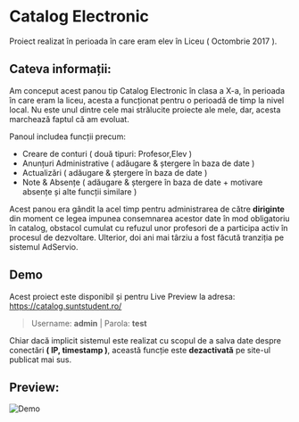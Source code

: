# Catalog Electronic

Proiect realizat în perioada în care eram elev în Liceu ( Octombrie 2017 ).

## Cateva informații:

Am conceput acest panou tip Catalog Electronic în clasa a X-a, în perioada în care eram la liceu, acesta a funcționat pentru o perioadă de timp la nivel local.
Nu este unul dintre cele mai strălucite proiecte ale mele, dar, acesta marchează faptul că am evoluat.

Panoul includea funcții precum:
- Creare de conturi ( două tipuri: Profesor,Elev )
- Anunțuri Administrative ( adăugare & ștergere în baza de date )
- Actualizări ( adăugare & ștergere în baza de date )
- Note & Absențe ( adăugare & ștergere în baza de date + motivare absențe și alte funcții similare )

Acest panou era gândit la acel timp pentru administrarea de către **diriginte** din moment ce legea impunea consemnarea acestor date în mod obligatoriu în catalog, obstacol cumulat cu refuzul unor profesori de a participa activ în procesul de dezvoltare. Ulterior, doi ani mai târziu a fost făcută tranziția pe sistemul AdServio.

## Demo
Acest proiect este disponibil și pentru Live Preview la adresa: 
https://catalog.suntstudent.ro/
> Username: **admin** | Parola: **test**

Chiar dacă implicit sistemul este realizat cu scopul de a salva date despre conectări **( IP, timestamp )**, această funcție este **dezactivată** pe site-ul publicat mai sus.

## Preview:
![Demo](https://raw.githubusercontent.com/Michael-xT/catalog-electronic-php/main/.github/assets/Demo.gif)
